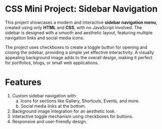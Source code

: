 # CSS Mini Project: Sidebar Navigation

This project showcases a modern and interactive <b>sidebar navigation menu</b>, created using only <b>HTML</b> and <b>CSS</b>, with no JavaScript involved. The sidebar is designed with a smooth and aesthetic layout, featuring multiple navigation links and social media icons.

The project uses checkboxes to create a toggle button for opening and closing the sidebar, providing a simple yet effective interactivity. A visually appealing background image adds to the overall design, making it perfect for portfolios, blogs, or small web applications.

# Features

1. Custom sidebar navigation with: <br/>
   &nbsp;&nbsp; a. Icons for sections like Gallery, Shortcuts, Events, and more.<br/>
   &nbsp;&nbsp; b. Social media links at the bottom.
3. Background image integration for an aesthetic look.
4. Interactive toggle mechanism using checkboxes for buttons.
5. Responsive and user-friendly design.
